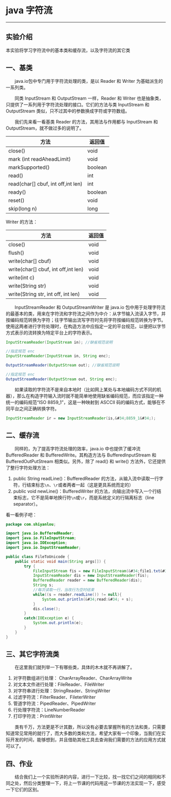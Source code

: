 # java 字符流


---

## 实验介绍 ##

本实验将学习字符流中的基本类和缓存流，以及字符流的其它类

## 一、基类 ##
　　java.io包中专门用于字符流处理的类，是以 Reader 和 Writer 为基础派生的一系列类。

　　同类 InputStream 和 OutputStream 一样，Reader 和 Writer 也是抽象类，只提供了一系列用于字符流处理的接口。它们的方法与类 InputStream 和 OutputStream 类似，只不过其中的参数换成字符或字符数组。

　　我们先来看一看基类 Reader 的方法，其用法与作用都与 InputStream 和 OutputStream，就不做过多的说明了。

| 方法 | 返回值 |
|------|--------|
| close() | void |
| mark (int readAheadLimit) | void |
| markSupported() | boolean |
| read() | int |
| read(char[] cbuf, int off,int len) | int |
| ready() | boolean | 
| reset() | void |
| skip(long n) | long |

Writer 的方法：

| 方法 | 返回值 |
|------|--------|
| close() | void |
| flush() | void |
| write(char[] cbuf) | void |
| write(char[] cbuf, int off,int len) | void |
| write(int c) | void | 
| write(String str) | void |
| write(String str, int off, int len) | void |

　　InputStreamReader 和 OutputStreamWriter 是 java.io 包中用于处理字符流的最基本的类，用来在字符流和字符流之间作为中介：从字节输入流读入字节，并按编码规范转换为字符；往字节输出流写字符时先将字符按编码规范转换为字节。使用这两者进行字符处理时，在构造方法中应指定一定的平台规范，以便把以字节方式表示的流转换为特定平台上的字符表示。

```java
InputStreamReader(InputStream in); //缺省规范说明

//指定规范 enc
InputStreamReader(InputStream in, String enc);

OutputStreamReader(OutputStream out); //缺省规范说明

//指定规范 enc
OutputStreamReader(OutputStream out, String enc);
```

　　如果读取的字符流不是来自本地时（比如网上某处与本地编码方式不同的机器），那么在构造字符输入流时就不能简单地使用缺省编码规范，而应该指定一种统一的编码规范“ISO 8859_1”，这是一种映射到 ASCCII 码的编码方式，能够在不同平台之间正确转换字符。

```java
InputStreamReader ir = new InputStreamReader(is,&#34;8859_1&#34;);
```

## 二、缓存流 ##

　　同样的，为了提高字符流处理的效率，java.io 中也提供了缓冲流 BufferedReader 和 BufferedWrite。其构造方法与 BufferedInputStream 和 BufferedOutPutStream 相类似。另外，除了 read() 和 write() 方法外，它还提供了整行字符处理方法：

1. public String readLine()：BufferedReader 的方法，从输入流中读取一行字符，行结束标志`\n`、`\r`或者两者一起（这是更具系统而定的）
2. public void newLine()：BufferedWriter 的方法，向输出流中写入一个行结束标志，它不是简单地换行符`\n`或`\r`，而是系统定义的行隔离标志（line separator）。

看一看例子吧：

```java
package com.shiyanlou;

import java.io.BufferedReader;
import java.io.FileInputStream;
import java.io.IOException;
import java.io.InputStreamReader;

public class FileToUnicode {
	public static void main(String args[]) {
		try {
			FileInputStream fis = new FileInputStream(&#34;file1.txt&#34;);
			InputStreamReader dis = new InputStreamReader(fis);
			BufferedReader reader = new BufferedReader(dis);
			String s;
			//每次读取一行，当改行为空时结束
			while((s = reader.readLine()) != null){
				System.out.println(&#34;read:&#34; + s);
			}
			dis.close();
		}
		catch(IOException e) {
			System.out.println(e);
		}
	}
}

```

## 三、其它字符流类 ##

　　在这里我们就列举一下有哪些类，具体的木木就不再讲解了。

1. 对字符数组进行处理： CharArrayReader、CharArrayWrite
2. 对文本文件进行处理：FileReader、FileWriter
3. 对字符串进行处理：StringReader、StringWriter
4. 过滤字符流：FilterReader、FileterWriter
5. 管道字符流：PipedReader、PipedWriter
6. 行处理字符流：LineNumberReader
7. 打印字符流：PrintWriter

　　类有千万，方法更是不计其数，所以没有必要去掌握所有的方法和类，只需要知道常见常用的就行了，而大多数的类和方法，希望大家有一个印象，当我们在实际开发的时间，能够想到，并且借助其他工具去查询我们需要的方法的应用方式就可以了。

## 四、作业 ##

　　结合我们上一个实验所讲的内容，进行一下比较，找一找它们之间的相同和不同之处，然后分类整理一下，将上一节课的代码用这一节课的方法实现一下，感受一下它们的区别。
